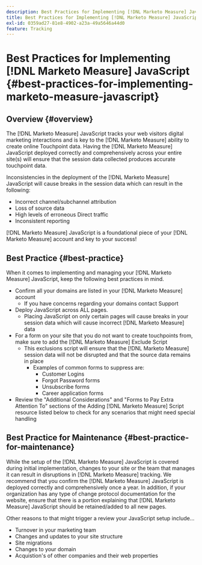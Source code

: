 ```yaml
---
description: Best Practices for Implementing [!DNL Marketo Measure] JavaScript - [!DNL Marketo Measure]
title: Best Practices for Implementing [!DNL Marketo Measure] JavaScript
exl-id: 0359ad27-81e8-4902-a23a-49a5646a44d0
feature: Tracking
---
```

# Best Practices for Implementing [!DNL Marketo Measure] JavaScript {#best-practices-for-implementing-marketo-measure-javascript}

## Overview {#overview}

The [!DNL Marketo Measure] JavaScript tracks your web visitors digital marketing interactions and is key to the [!DNL Marketo Measure] ability to create online Touchpoint data. Having the [!DNL Marketo Measure] JavaScript deployed correctly and comprehensively across your entire site(s) will ensure that the session data collected produces accurate touchpoint data.

Inconsistencies in the deployment of the [!DNL Marketo Measure] JavaScript will cause breaks in the session data which can result in the following:

* Incorrect channel/subchannel attribution
* Loss of source data
* High levels of erroneous Direct traffic
* Inconsistent reporting

[!DNL Marketo Measure] JavaScript is a foundational piece of your [!DNL Marketo Measure] account and key to your success!

## Best Practice {#best-practice}

When it comes to implementing and managing your [!DNL Marketo Measure] JavaScript, keep the following best practices in mind.

* Confirm all your domains are listed in your [!DNL Marketo Measure] account
   * If you have concerns regarding your domains contact Support
* Deploy JavaScript across ALL pages.
   * Placing JavaScript on only certain pages will cause breaks in your session data which will cause incorrect [!DNL Marketo Measure] data
* For a form on your site that you do not want to create touchpoints from, make sure to add the [!DNL Marketo Measure] Exclude Script
   * This exclusions script will ensure that the [!DNL Marketo Measure] session data will not be disrupted and that the source data remains in place
      * Examples of common forms to suppress are:
         * Customer Logins
         * Forgot Password forms
         * Unsubscribe forms
         * Career application forms
* Review the "Additional Considerations" and "Forms to Pay Extra Attention To" sections of the Adding [!DNL Marketo Measure] Script resource listed below to check for any scenarios that might need special handling

## Best Practice for Maintenance {#best-practice-for-maintenance}

While the setup of the [!DNL Marketo Measure] JavaScript is covered during initial implementation, changes to your site or the team that manages it can result in disruptions in [!DNL Marketo Measure] tracking. We recommend that you confirm the [!DNL Marketo Measure] JavaScript is deployed correctly and comprehensively once a year. In addition, if your organization has any type of change protocol documentation for the website, ensure that there is a portion explaining that [!DNL Marketo Measure] JavaScript should be retained/added to all new pages.

Other reasons to that might trigger a review your JavaScript setup include...

* Turnover in your marketing team
* Changes and updates to your site structure
* Site migrations
* Changes to your domain
* Acquistion's of other companies and their web properties
